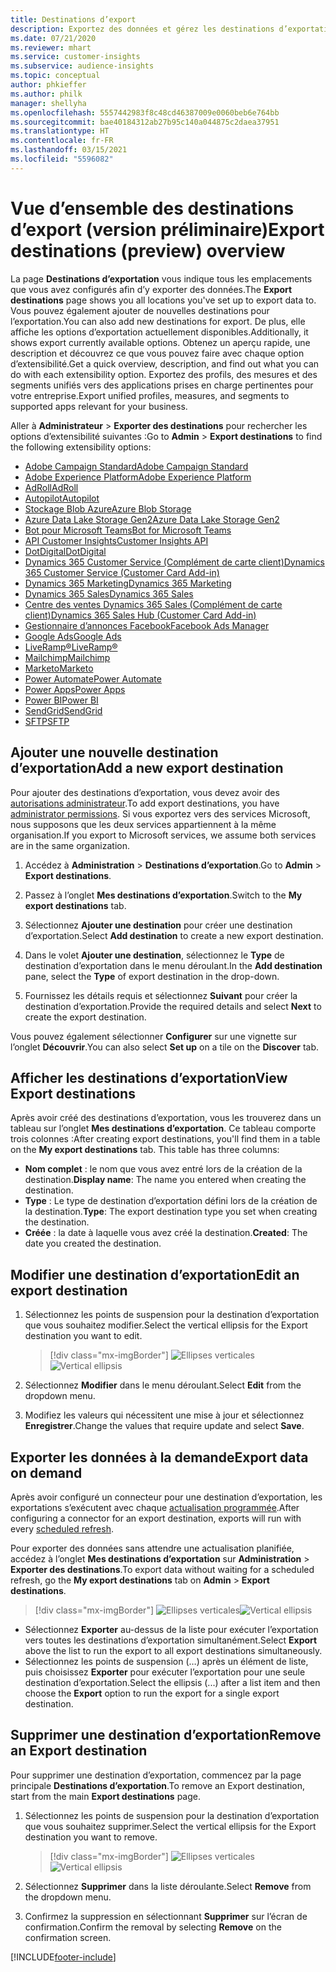```yaml
---
title: Destinations d’export
description: Exportez des données et gérez les destinations d’exportation.
ms.date: 07/21/2020
ms.reviewer: mhart
ms.service: customer-insights
ms.subservice: audience-insights
ms.topic: conceptual
author: phkieffer
ms.author: philk
manager: shellyha
ms.openlocfilehash: 5557442983f8c48cd46387009e0060beb6e764bb
ms.sourcegitcommit: bae40184312ab27b95c140a044875c2daea37951
ms.translationtype: HT
ms.contentlocale: fr-FR
ms.lasthandoff: 03/15/2021
ms.locfileid: "5596082"
---
```

# <a name="export-destinations-preview-overview"></a><span data-ttu-id="913e4-103">Vue d’ensemble des destinations d’export (version préliminaire)</span><span class="sxs-lookup"><span data-stu-id="913e4-103">Export destinations (preview) overview</span></span>

<span data-ttu-id="913e4-104">La page **Destinations d’exportation** vous indique tous les emplacements que vous avez configurés afin d’y exporter des données.</span><span class="sxs-lookup"><span data-stu-id="913e4-104">The **Export destinations** page shows you all locations you've set up to export data to.</span></span> <span data-ttu-id="913e4-105">Vous pouvez également ajouter de nouvelles destinations pour l’exportation.</span><span class="sxs-lookup"><span data-stu-id="913e4-105">You can also add new destinations for export.</span></span> <span data-ttu-id="913e4-106">De plus, elle affiche les options d’exportation actuellement disponibles.</span><span class="sxs-lookup"><span data-stu-id="913e4-106">Additionally, it shows export currently available options.</span></span> <span data-ttu-id="913e4-107">Obtenez un aperçu rapide, une description et découvrez ce que vous pouvez faire avec chaque option d’extensibilité.</span><span class="sxs-lookup"><span data-stu-id="913e4-107">Get a quick overview, description, and find out what you can do with each extensibility option.</span></span> <span data-ttu-id="913e4-108">Exportez des profils, des mesures et des segments unifiés vers des applications prises en charge pertinentes pour votre entreprise.</span><span class="sxs-lookup"><span data-stu-id="913e4-108">Export unified profiles, measures, and segments to supported apps relevant for your business.</span></span>

<span data-ttu-id="913e4-109">Aller à **Administrateur** > **Exporter des destinations** pour rechercher les options d’extensibilité suivantes :</span><span class="sxs-lookup"><span data-stu-id="913e4-109">Go to **Admin** > **Export destinations** to find the following extensibility options:</span></span>

- [<span data-ttu-id="913e4-110">Adobe Campaign Standard</span><span class="sxs-lookup"><span data-stu-id="913e4-110">Adobe Campaign Standard</span></span>](export-adobe-campaign-standard.md)
- [<span data-ttu-id="913e4-111">Adobe Experience Platform</span><span class="sxs-lookup"><span data-stu-id="913e4-111">Adobe Experience Platform</span></span>](export-adobe-experience-platform.md)
- [<span data-ttu-id="913e4-112">AdRoll</span><span class="sxs-lookup"><span data-stu-id="913e4-112">AdRoll</span></span>](export-adroll.md)
- [<span data-ttu-id="913e4-113">Autopilot</span><span class="sxs-lookup"><span data-stu-id="913e4-113">Autopilot</span></span>](export-autopilot.md)
- [<span data-ttu-id="913e4-114">Stockage Blob Azure</span><span class="sxs-lookup"><span data-stu-id="913e4-114">Azure Blob Storage</span></span>](export-azure-blob-storage.md)
- [<span data-ttu-id="913e4-115">Azure Data Lake Storage Gen2</span><span class="sxs-lookup"><span data-stu-id="913e4-115">Azure Data Lake Storage Gen2</span></span>](export-azure-data-lake-storage-gen2.md)
- [<span data-ttu-id="913e4-116">Bot pour Microsoft Teams</span><span class="sxs-lookup"><span data-stu-id="913e4-116">Bot for Microsoft Teams</span></span>](export-teams-bot.md)
- [<span data-ttu-id="913e4-117">API Customer Insights</span><span class="sxs-lookup"><span data-stu-id="913e4-117">Customer Insights API</span></span>](apis.md)
- [<span data-ttu-id="913e4-118">DotDigital</span><span class="sxs-lookup"><span data-stu-id="913e4-118">DotDigital</span></span>](export-dotdigital.md)
- [<span data-ttu-id="913e4-119">Dynamics 365 Customer Service (Complément de carte client)</span><span class="sxs-lookup"><span data-stu-id="913e4-119">Dynamics 365 Customer Service (Customer Card Add-in)</span></span>](customer-card-add-in.md)
- [<span data-ttu-id="913e4-120">Dynamics 365 Marketing</span><span class="sxs-lookup"><span data-stu-id="913e4-120">Dynamics 365 Marketing</span></span>](export-dynamics365-marketing.md)
- [<span data-ttu-id="913e4-121">Dynamics 365 Sales</span><span class="sxs-lookup"><span data-stu-id="913e4-121">Dynamics 365 Sales</span></span>](export-dynamics365-sales.md)
- [<span data-ttu-id="913e4-122">Centre des ventes Dynamics 365 Sales (Complément de carte client)</span><span class="sxs-lookup"><span data-stu-id="913e4-122">Dynamics 365 Sales Hub (Customer Card Add-in)</span></span>](customer-card-add-in.md)
- [<span data-ttu-id="913e4-123">Gestionnaire d’annonces Facebook</span><span class="sxs-lookup"><span data-stu-id="913e4-123">Facebook Ads Manager</span></span>](export-facebook.md)
- [<span data-ttu-id="913e4-124">Google Ads</span><span class="sxs-lookup"><span data-stu-id="913e4-124">Google Ads</span></span>](export-google-ads.md)
- [<span data-ttu-id="913e4-125">LiveRamp&reg;</span><span class="sxs-lookup"><span data-stu-id="913e4-125">LiveRamp&reg;</span></span>](export-liveramp.md)
- [<span data-ttu-id="913e4-126">Mailchimp</span><span class="sxs-lookup"><span data-stu-id="913e4-126">Mailchimp</span></span>](export-mailchimp.md)
- [<span data-ttu-id="913e4-127">Marketo</span><span class="sxs-lookup"><span data-stu-id="913e4-127">Marketo</span></span>](export-marketo.md)
- [<span data-ttu-id="913e4-128">Power Automate</span><span class="sxs-lookup"><span data-stu-id="913e4-128">Power Automate</span></span>](export-power-automate.md)
- [<span data-ttu-id="913e4-129">Power Apps</span><span class="sxs-lookup"><span data-stu-id="913e4-129">Power Apps</span></span>](export-power-apps.md)
- [<span data-ttu-id="913e4-130">Power BI</span><span class="sxs-lookup"><span data-stu-id="913e4-130">Power BI</span></span>](export-power-bi.md)
- [<span data-ttu-id="913e4-131">SendGrid</span><span class="sxs-lookup"><span data-stu-id="913e4-131">SendGrid</span></span>](export-sendgrid.md)
- [<span data-ttu-id="913e4-132">SFTP</span><span class="sxs-lookup"><span data-stu-id="913e4-132">SFTP</span></span>](export-sftp.md)

## <a name="add-a-new-export-destination"></a><span data-ttu-id="913e4-133">Ajouter une nouvelle destination d’exportation</span><span class="sxs-lookup"><span data-stu-id="913e4-133">Add a new export destination</span></span>

<span data-ttu-id="913e4-134">Pour ajouter des destinations d’exportation, vous devez avoir des [autorisations administrateur](permissions.md).</span><span class="sxs-lookup"><span data-stu-id="913e4-134">To add export destinations, you have [administrator permissions](permissions.md).</span></span> <span data-ttu-id="913e4-135">Si vous exportez vers des services Microsoft, nous supposons que les deux services appartiennent à la même organisation.</span><span class="sxs-lookup"><span data-stu-id="913e4-135">If you export to Microsoft services, we assume both services are in the same organization.</span></span>

1. <span data-ttu-id="913e4-136">Accédez à **Administration** > **Destinations d’exportation**.</span><span class="sxs-lookup"><span data-stu-id="913e4-136">Go to **Admin** > **Export destinations**.</span></span>

1. <span data-ttu-id="913e4-137">Passez à l’onglet **Mes destinations d’exportation**.</span><span class="sxs-lookup"><span data-stu-id="913e4-137">Switch to the **My export destinations** tab.</span></span>

1. <span data-ttu-id="913e4-138">Sélectionnez **Ajouter une destination** pour créer une destination d’exportation.</span><span class="sxs-lookup"><span data-stu-id="913e4-138">Select **Add destination** to create a new export destination.</span></span>

1. <span data-ttu-id="913e4-139">Dans le volet **Ajouter une destination**, sélectionnez le **Type** de destination d’exportation dans le menu déroulant.</span><span class="sxs-lookup"><span data-stu-id="913e4-139">In the **Add destination** pane, select the **Type** of export destination in the drop-down.</span></span>

1. <span data-ttu-id="913e4-140">Fournissez les détails requis et sélectionnez **Suivant** pour créer la destination d’exportation.</span><span class="sxs-lookup"><span data-stu-id="913e4-140">Provide the required details and select **Next** to create the export destination.</span></span>

<span data-ttu-id="913e4-141">Vous pouvez également sélectionner **Configurer** sur une vignette sur l’onglet **Découvrir**.</span><span class="sxs-lookup"><span data-stu-id="913e4-141">You can also select **Set up** on a tile on the **Discover** tab.</span></span>

## <a name="view-export-destinations"></a><span data-ttu-id="913e4-142">Afficher les destinations d’exportation</span><span class="sxs-lookup"><span data-stu-id="913e4-142">View Export destinations</span></span>

<span data-ttu-id="913e4-143">Après avoir créé des destinations d’exportation, vous les trouverez dans un tableau sur l’onglet **Mes destinations d’exportation**. Ce tableau comporte trois colonnes :</span><span class="sxs-lookup"><span data-stu-id="913e4-143">After creating export destinations, you'll find them in a table on the **My export destinations** tab. This table has three columns:</span></span>

- <span data-ttu-id="913e4-144">**Nom complet** : le nom que vous avez entré lors de la création de la destination.</span><span class="sxs-lookup"><span data-stu-id="913e4-144">**Display name**: The name you entered when creating the destination.</span></span>
- <span data-ttu-id="913e4-145">**Type** : Le type de destination d’exportation défini lors de la création de la destination.</span><span class="sxs-lookup"><span data-stu-id="913e4-145">**Type**: The export destination type you set when creating the destination.</span></span>
- <span data-ttu-id="913e4-146">**Créée** : la date à laquelle vous avez créé la destination.</span><span class="sxs-lookup"><span data-stu-id="913e4-146">**Created**: The date you created the destination.</span></span>

## <a name="edit-an-export-destination"></a><span data-ttu-id="913e4-147">Modifier une destination d’exportation</span><span class="sxs-lookup"><span data-stu-id="913e4-147">Edit an export destination</span></span>

1. <span data-ttu-id="913e4-148">Sélectionnez les points de suspension pour la destination d’exportation que vous souhaitez modifier.</span><span class="sxs-lookup"><span data-stu-id="913e4-148">Select the vertical ellipsis for the Export destination you want to edit.</span></span>

   > [!div class="mx-imgBorder"]
   > <span data-ttu-id="913e4-149">![Ellipses verticales](media/export-destinations-page-ellipsis.png "Ellipses verticales")</span><span class="sxs-lookup"><span data-stu-id="913e4-149">![Vertical ellipsis](media/export-destinations-page-ellipsis.png "Vertical ellipsis")</span></span>

1. <span data-ttu-id="913e4-150">Sélectionnez **Modifier** dans le menu déroulant.</span><span class="sxs-lookup"><span data-stu-id="913e4-150">Select **Edit** from the dropdown menu.</span></span>

1. <span data-ttu-id="913e4-151">Modifiez les valeurs qui nécessitent une mise à jour et sélectionnez **Enregistrer**.</span><span class="sxs-lookup"><span data-stu-id="913e4-151">Change the values that require update and select **Save**.</span></span>

## <a name="export-data-on-demand"></a><span data-ttu-id="913e4-152">Exporter les données à la demande</span><span class="sxs-lookup"><span data-stu-id="913e4-152">Export data on demand</span></span>

<span data-ttu-id="913e4-153">Après avoir configuré un connecteur pour une destination d’exportation, les exportations s’exécutent avec chaque [actualisation programmée](system.md#schedule-tab).</span><span class="sxs-lookup"><span data-stu-id="913e4-153">After configuring a connector for an export destination, exports will run with every [scheduled refresh](system.md#schedule-tab).</span></span>

<span data-ttu-id="913e4-154">Pour exporter des données sans attendre une actualisation planifiée, accédez à l’onglet **Mes destinations d’exportation** sur **Administration** > **Exporter des destinations**.</span><span class="sxs-lookup"><span data-stu-id="913e4-154">To export data without waiting for a scheduled refresh, go the **My export destinations** tab on **Admin** > **Export destinations**.</span></span>

> [!div class="mx-imgBorder"]
> <span data-ttu-id="913e4-155">![Ellipses verticales](media/export-destinations-page-ellipsis.png "Ellipses verticales")</span><span class="sxs-lookup"><span data-stu-id="913e4-155">![Vertical ellipsis](media/export-destinations-page-ellipsis.png "Vertical ellipsis")</span></span>

- <span data-ttu-id="913e4-156">Sélectionnez **Exporter** au-dessus de la liste pour exécuter l’exportation vers toutes les destinations d’exportation simultanément.</span><span class="sxs-lookup"><span data-stu-id="913e4-156">Select **Export** above the list to run the export to all export destinations simultaneously.</span></span>
- <span data-ttu-id="913e4-157">Sélectionnez les points de suspension (…) après un élément de liste, puis choisissez **Exporter** pour exécuter l’exportation pour une seule destination d’exportation.</span><span class="sxs-lookup"><span data-stu-id="913e4-157">Select the ellipsis (...) after a list item and then choose the **Export** option to run the export for a single export destination.</span></span>

## <a name="remove-an-export-destination"></a><span data-ttu-id="913e4-158">Supprimer une destination d’exportation</span><span class="sxs-lookup"><span data-stu-id="913e4-158">Remove an Export destination</span></span>

<span data-ttu-id="913e4-159">Pour supprimer une destination d’exportation, commencez par la page principale **Destinations d’exportation**.</span><span class="sxs-lookup"><span data-stu-id="913e4-159">To remove an Export destination, start from the main **Export destinations** page.</span></span>

1. <span data-ttu-id="913e4-160">Sélectionnez les points de suspension pour la destination d’exportation que vous souhaitez supprimer.</span><span class="sxs-lookup"><span data-stu-id="913e4-160">Select the vertical ellipsis for the Export destination you want to remove.</span></span>

   > [!div class="mx-imgBorder"]
   > <span data-ttu-id="913e4-161">![Ellipses verticales](media/export-destinations-page-ellipsis.png "Ellipses verticales")</span><span class="sxs-lookup"><span data-stu-id="913e4-161">![Vertical ellipsis](media/export-destinations-page-ellipsis.png "Vertical ellipsis")</span></span>

2. <span data-ttu-id="913e4-162">Sélectionnez **Supprimer** dans la liste déroulante.</span><span class="sxs-lookup"><span data-stu-id="913e4-162">Select **Remove** from the dropdown menu.</span></span>

3. <span data-ttu-id="913e4-163">Confirmez la suppression en sélectionnant **Supprimer** sur l’écran de confirmation.</span><span class="sxs-lookup"><span data-stu-id="913e4-163">Confirm the removal by selecting **Remove** on the confirmation screen.</span></span>


[!INCLUDE[footer-include](../includes/footer-banner.md)]